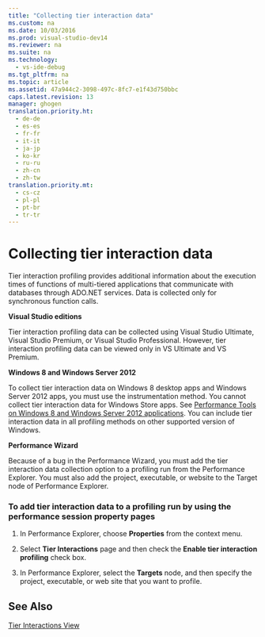 ```yaml
---
title: "Collecting tier interaction data"
ms.custom: na
ms.date: 10/03/2016
ms.prod: visual-studio-dev14
ms.reviewer: na
ms.suite: na
ms.technology: 
  - vs-ide-debug
ms.tgt_pltfrm: na
ms.topic: article
ms.assetid: 47a944c2-3098-497c-8fc7-e1f43d750bbc
caps.latest.revision: 13
manager: ghogen
translation.priority.ht: 
  - de-de
  - es-es
  - fr-fr
  - it-it
  - ja-jp
  - ko-kr
  - ru-ru
  - zh-cn
  - zh-tw
translation.priority.mt: 
  - cs-cz
  - pl-pl
  - pt-br
  - tr-tr
---
```

# Collecting tier interaction data
Tier interaction profiling provides additional information about the execution times of functions of multi-tiered applications that communicate with databases through ADO.NET services. Data is collected only for synchronous function calls.  
  
 **Visual Studio editions**  
  
 Tier interaction profiling data can be collected using Visual Studio Ultimate, Visual Studio Premium, or Visual Studio Professional. However, tier interaction profiling data can be viewed only in VS Ultimate and VS Premium.  
  
 **Windows 8 and Windows Server 2012**  
  
 To collect tier interaction data on Windows 8 desktop apps and Windows Server 2012 apps, you must use the instrumentation method. You cannot collect tier interaction data for Windows Store apps. See [Performance Tools on Windows 8 and Windows Server 2012 applications](../VS_IDE/Performance-Tools-on-Windows-8-and-Windows-Server-2012-applications.md). You can include tier interaction data in all profiling methods on other supported version of Windows.  
  
 **Performance Wizard**  
  
 Because of a bug in the Performance Wizard, you must add the tier interaction data collection option to a profiling run from the Performance Explorer. You must also add the project, executable, or website to the Target node of Performance Explorer.  
  
### To add tier interaction data to a profiling run by using the performance session property pages  
  
1.  In Performance Explorer, choose **Properties** from the context menu.  
  
2.  Select **Tier Interactions** page and then check the **Enable tier interaction profiling** check box.  
  
3.  In Performance Explorer, select the **Targets** node, and then specify the project, executable, or web site that you want to profile.  
  
## See Also  
 [Tier Interactions View](../VS_IDE/Tier-Interactions-View.md)